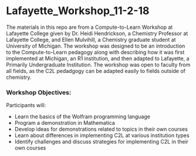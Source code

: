 # Lafayette_Workshop_11-2-18

The materials in this repo are from a Compute-to-Learn Workshop at Lafayette College given by Dr. Heidi Hendrickson, a Chemistry Professor at Lafayette College, and Ellen Mulvihill, a Chemistry graduate student at University of Michigan. The workshop was designed to be an introduction to the Compute-to-Learn pedagogy along with describing how it was first implemented at Michigan, an R1 institution, and then adapted to Lafayette, a Primarily Undergraduate Institution. The workshop was open to faculty from all fields, as the C2L pedadgogy can be adapted easily to fields outside of chemistry. 

### Workshop Objectives: 
Participants will:
- Learn the basics of the Wolfram programming language
- Program a demonstration in Mathematica
- Develop ideas for demonstrations related to topics in their own courses
- Learn about differences in implementing C2L at various institution types
- Identify challenges and discuss strategies for implementing C2L in their own courses

